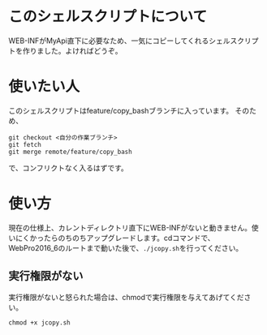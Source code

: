 
# このシェルスクリプトについて

WEB-INFがMyApi直下に必要なため、一気にコピーしてくれるシェルスクリプトを作りました。よければどうぞ。

# 使いたい人
このシェルスクリプトはfeature/copy_bashブランチに入っています。
そのため、

```
git checkout <自分の作業ブランチ>
git fetch
git merge remote/feature/copy_bash
```

で、コンフリクトなく入るはずです。

# 使い方

現在の仕様上、カレントディレクトリ直下にWEB-INFがないと動きません。使いにくかったらのちのちアップグレードします。cdコマンドで、WebPro2016_6のルートまで動いた後で、`./jcopy.sh`を行ってください。

## 実行権限がない
実行権限がないと怒られた場合は、chmodで実行権限を与えてあげてください。

```
chmod +x jcopy.sh
```

